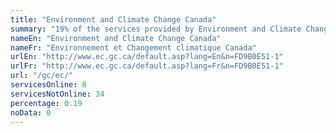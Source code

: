 ```yaml
---
title: "Environment and Climate Change Canada"
summary: "19% of the services provided by Environment and Climate Change Canada are available end-to-end online. 8 are available online, and 34 are not available online."
nameEn: "Environment and Climate Change Canada"
nameFr: "Environnement et Changement climatique Canada"
urlEn: "http://www.ec.gc.ca/default.asp?lang=En&n=FD9B0E51-1"
urlFr: "http://www.ec.gc.ca/default.asp?lang=Fr&n=FD9B0E51-1"
url: "/gc/ec/"
servicesOnline: 8
servicesNotOnline: 34
percentage: 0.19
noData: 0
---
```


